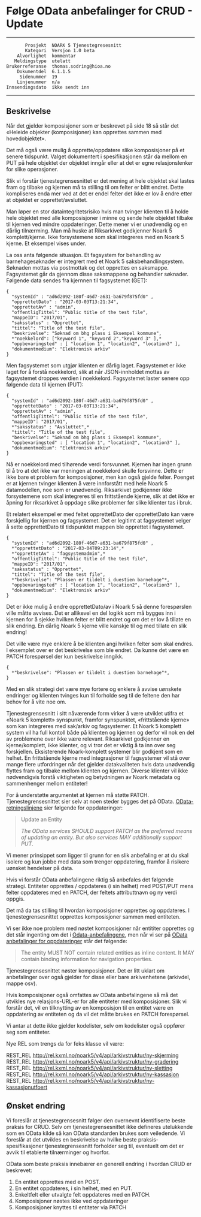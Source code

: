 Følge OData anbefalinger for CRUD - Update
==========================================

 ------------------  ---------------------------------
           Prosjekt  NOARK 5 Tjenestegresesnitt
           Kategori  Versjon 1.0 beta
        Alvorlighet  kommentar
       Meldingstype  utelatt
    Brukerreferanse  thomas.sodring@hioa.no
        Dokumentdel  6.1.1.5
         Sidenummer  19
        Linjenummer  n/a
    Innsendingsdato  ikke sendt inn
 ------------------  ---------------------------------

Beskrivelse
-----------

Når det gjelder komposisjoner som er beskrevet på side 18 så står det
«Heleide objekter (komposisjoner) kan opprettes sammen med
hovedobjektet».

Det må også være mulig å opprette/oppdatere slike komposisjoner på et
senere tidspunkt. Valget dokumentert i spesifikasjonen står da mellom
en PUT på hele objektet der objektet inngår eller at det er egne
relasjonslenker for slike operasjoner.

Slik vi forstår tjenestegrensesnittet er det mening at hele objektet
skal lastes fram og tilbake og kjernen må ta stilling til om felter er
blitt endret. Dette kompliseres enda mer ved at det er endel felter
det ikke er lov å endre etter at objektet er opprettet/avsluttet.

Man løper en stor dataintegritetsrisiko hvis man tvinger klienten til
å holde hele objektet med alle komposisjoner i minne og sende hele
objektet tilbake til kjernen ved mindre oppdateringer. Dette mener vi
er unødvendig og en dårlig tilnærming. Man må huske at Riksarkivet
godkjenner Noark 5 komplett/kjerne. Ikke forsystemene som skal
integreres med en Noark 5 kjerne. Et eksempel vises under.

La oss anta følgende situasjon. Et fagsystem for behandling av 
barnehagesøknader er integrert med et Noark 5 saksbehandlingsystem. 
Søknaden mottas via postmottak og det opprettes en saksmappe. 
Fagsystemet går da gjennom disse saksmappene og behandler søknader. 
Følgende data sendes fra kjernnen til fagsystemet (GET):

```
{
  "systemId" : "ad6d2092-180f-46d7-a631-ba679f875fd0" ,
  "opprettetDato" : "2017-03-03T13:21:34",
  "opprettetAv" : "admin",
  "offentligTittel": "Public title of the test file",
  "mappeID": "2017/01",
  "saksstatus" : "Opprettet",
  "tittel": "Title of the test file",
  "beskrivelse": "Søknad om bhg plass i Eksempel kommune",
  *"noekkelord": ["keyword 1", "keyword 2","keyword 3" ],*
  "oppbevaringsted" : [ "location 1", "location2", "location3" ],
  "dokumentmedium": "Elektronisk arkiv"
}
```

Men fagsystemet som utgjør klienten er dårlig laget. Fagsystemet er
ikke laget for å forstå noekkelord, slik at når JSON-innholdet mottas
av fagsystemet droppes verdien i noekkelord.  Fagsystemet laster
senere opp følgende data til kjernen (PUT):

```
{
  "systemId" : "ad6d2092-180f-46d7-a631-ba679f875fd0" ,
  "opprettetDato" : "2017-03-03T13:21:34",
  "opprettetAv" : "admin",
  "offentligTittel": "Public title of the test file",
  "mappeID": "2017/01",
  *"saksstatus" : "Avsluttet",*
  "tittel": "Title of the test file",
  "beskrivelse": "Søknad om bhg plass i Eksempel kommune",
  "oppbevaringsted" : [ "location 1", "location2", "location3" ],
  "dokumentmedium": "Elektronisk arkiv"
}
```

Nå er noekkelord med tilhørende verdi forsvunnet. Kjernen har ingen
grunn til å tro at det ikke var meningen at noekkelord skulle
forsvinne. Dette er ikke bare et problem for komposisjoner, men kan
også gjelde felter.  Poenget er at kjernen tvinger klienten å være
innforstått med hele Noark 5 datamodellen, noe som er unødvendig.
Riksarkivet godkjenner ikke forsystemene som skal integreres til en
frittstående kjerne, slik at det ikke er åpning for riksarkivet å
oppdage slike problemer før slike klienter tas i bruk.

Et relatert eksempel er med feltet opprettetDato der opprettetDato kan
være forskjellig for kjernen og fagsystemet. Det er legitimt at fagsystemet
velger å sette opprettetDato til tidspunktet mappen ble opprettet i 
fagsystemet.

```
{
  "systemId" : "ad6d2092-180f-46d7-a631-ba679f875fd0" ,
  *"opprettetDato" : "2017-03-04T09:23:14",*
  *"opprettetAv" : "fagsystemadmin",*
  "offentligTittel": "Public title of the test file",
  "mappeID": "2017/01",
  "saksstatus" : "Opprettet",
  "tittel": "Title of the test file",
  *"beskrivelse": "Plassen er tildelt i duestien barnehage"*,
  "oppbevaringsted" : [ "location 1", "location2", "location3" ],
  "dokumentmedium": "Elektronisk arkiv"
}
```

Det er ikke mulig å endre opprettetDato/av i Noark 5 så denne forespørslen 
ville måtte avvises. Det er allikevel en del logikk som må bygges inn i kjernen
for å sjekke hvilken felter er blitt endret og om det er lov å tillate en slik endring. 
En dårlig Noark 5 kjerne ville kanskje til og med tillate en slik endring!

Det ville være mye enklere å be klienten angi hvilken felter som skal endres. 
I eksemplet over er det beskrivelse som ble endret. Da kunne det være en PATCH
forespørsel der kun beskrivelse inngikk.

```
{
  *"beskrivelse": "Plassen er tildelt i duestien barnehage"*,
}
```

Med en slik strategi det være mye fortere og enklere å avvise uønskete
endringer og klienten tvinges kun til forholde seg til de feltene den
har behov for å vite noe om.

Tjenestegrensesnitt i sitt nåværende form virker å være utviklet
utifra et «Noark 5 komplett» synspunkt, framfor synspunktet,
«frittstående kjerne» som kan integreres med sak/arkiv og
fagsystemer. Et Noark 5 komplett system vil ha full kontoll både på klienten
og kjernen og derfor vil nok en del av problemene over ikke være relevant. 
Riksarkivet godkjenner en kjerne/komplett, ikke klienter, og vi tror
det er viktig å ta inn over seg forskjellen.
Eksisterende Noark-komplett systemer blir godkjent som en helhet. En
frittstående kjerne med integrasjoner til fagsystemer vil stå over
mange flere utfordringer når det gjelder datakvaliteten hvis data
unødvendig flyttes fram og tilbake mellom klienten og kjernen.
Diverse klienter vil ikke nødvendigvis forstå viktigheten og
betydningen av Noark metadata og sammenhenger mellom entiteter!

For å understøtte argumentet at kjernen må støtte
PATCH. Tjenestegrensesnittet sier selv at noen steder bygges det på
OData. [OData-retningslinjene](https://docs.oasis-open.org/odata/odata/v4.0/errata02/os/complete/part1-protocol/odata-v4.0-errata02-os-part1-protocol-complete.html#_Toc406398329)
sier følgende for oppdateringer:

> Update an Entity
>
> _The OData services SHOULD support PATCH as the preferred means of
> updating an entity.
> But also services MAY additionally support PUT_.

Vi mener prinsippet som ligger til grunn for en slik anbefaling er at
du skal isolere og kun jobbe med data som trenger oppdatering, framfor
å risikere uønsket hendelser på data.

Hvis vi forstår OData anbefalingene riktig så anbefales det følgende
strategi.  Entiteter opprettes / oppdateres (i sin helhet) med
POST/PUT mens felter oppdateres med en PATCH, der feltets
attributtnavn og ny verdi oppgis.

Det må da tas stilling til hvordan komposisjoner opprettes og
oppdateres.  I tjenestegrensesnittet opprettes komposisjoner sammen
med entiteten.

Vi ser ikke noe problem med nøstet komposisjoner når entititer
opprettes og det står ingenting om det i
[Odata-anbefalingene](https://docs.oasis-open.org/odata/odata/v4.0/errata02/os/complete/part1-protocol/odata-v4.0-errata02-os-part1-protocol-complete.html#_Toc406398328),
men når vi ser på [OData anbefalinger for
oppdateringer](https://docs.oasis-open.org/odata/odata/v4.0/errata02/os/complete/part1-protocol/odata-v4.0-errata02-os-part1-protocol-complete.html#_Toc406398329)
står det følgende:

> The entity MUST NOT contain related entities as inline content. It
> MAY contain binding information for navigation properties.

Tjenestegrensesnittet nøster komposisjoner. Det er litt uklart om
anbefalinger over også gjelder for disse eller bare arkivenhetene
(arkivdel, mappe osv).

Hvis komposisjoner også omfattes av OData anbefalingene så må det
utvikles nye relasjons-URL-er for alle entiteter med
komposisjoner. Slik vi forstår det, vil en tilknytting av en
komposisjon til en entitet være en oppdatering av entiteten og da vil
det måtte brukes en PATCH forespørsel.

Vi antar at dette ikke gjelder kodelister, selv om kodelister også
oppfører seg som entiteter.

Nye REL som trengs da for feks klasse vil være:

  REST_REL http://rel.kxml.no/noark5/v4/api/arkivstruktur/ny-skjerming
  REST_REL http://rel.kxml.no/noark5/v4/api/arkivstruktur/ny-gradering
  REST_REL http://rel.kxml.no/noark5/v4/api/arkivstruktur/ny-sletting
  REST_REL http://rel.kxml.no/noark5/v4/api/arkivstruktur/ny-kassasjon
  REST_REL http://rel.kxml.no/noark5/v4/api/arkivstruktur/ny-kassasjonutfoert

Ønsket endring
--------------

Vi foreslår at tjenestegrensesnitt følger den overnevnt identifiserte
beste praksis for CRUD.  Selv om tjenestegrensesnittet ikke defineres
utelukkende som en OData kilde så kan OData standarden brukes som
veiledende.  Vi foreslår at det utvikles en beskrivelse av hvilke
beste praksis-spesifikasjoner tjenestegrensesnitt forholder seg til,
eventuelt om det er avvik til etablerte tilnærminger og hvorfor.

OData som beste praksis innebærer en generell endring i hvordan CRUD
er beskrevet:

1. En entitet opprettes med en POST.
2. En entitet oppdateres, i sin helhet, med en PUT.
3. Enkeltfelt eller utvalgte felt oppdateres med en PATCH.
4. Komposisjoner nøstes ikke ved oppdateringer
5. Komposisjoner knyttes til entiteter via PATCH
